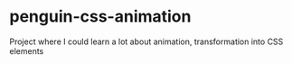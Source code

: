 # penguin-css-animation
Project where I could learn a lot about animation, transformation into CSS elements
